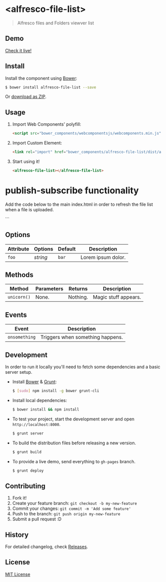 # &lt;alfresco-file-list&gt;

> Alfresco files and Folders viewver list 

## Demo

[Check it live!](http://eromano.github.io/alfresco-file-list)

## Install

Install the component using [Bower](http://bower.io/):

```sh
$ bower install alfresco-file-list --save
```

Or [download as ZIP](https://github.com/eromano/alfresco-file-list/archive/master.zip).

## Usage

1. Import Web Components' polyfill:

    ```html
    <script src="bower_components/webcomponentsjs/webcomponents.min.js"></script>
    ```

2. Import Custom Element:

    ```html
    <link rel="import" href="bower_components/alfresco-file-list/dist/alfresco-file-list.html">
    ```

3. Start using it!

    ```html
    <alfresco-file-list></alfresco-file-list>
    ```

# publish-subscribe functionality
Add the code below to the main index.html in order to refresh the file list when a file is uploaded.

<template is="dom-bind" id="alfresco-app">
     <iron-signals on-iron-signal-uploaded="uploadedSignal"></iron-signals>
</template>
```

## Options

Attribute     | Options     | Default      | Description
---           | ---         | ---          | ---
`foo`         | *string*    | `bar`        | Lorem ipsum dolor.

## Methods

Method        | Parameters   | Returns     | Description
---           | ---          | ---         | ---
`unicorn()`   | None.        | Nothing.    | Magic stuff appears.

## Events

Event         | Description
---           | ---
`onsomething` | Triggers when something happens.

## Development

In order to run it locally you'll need to fetch some dependencies and a basic server setup.

* Install [Bower](http://bower.io/) & [Grunt](http://gruntjs.com/):

    ```sh
    $ [sudo] npm install -g bower grunt-cli
    ```

* Install local dependencies:

    ```sh
    $ bower install && npm install
    ```

* To test your project, start the development server and open `http://localhost:8000`.

    ```sh
    $ grunt server
    ```

* To build the distribution files before releasing a new version.

    ```sh
    $ grunt build
    ```

* To provide a live demo, send everything to `gh-pages` branch.

    ```sh
    $ grunt deploy
    ```

## Contributing

1. Fork it!
2. Create your feature branch: `git checkout -b my-new-feature`
3. Commit your changes: `git commit -m 'Add some feature'`
4. Push to the branch: `git push origin my-new-feature`
5. Submit a pull request :D

## History

For detailed changelog, check [Releases](https://github.com/eromano/alfresco-file-list/releases).

## License

[MIT License](http://opensource.org/licenses/MIT)
